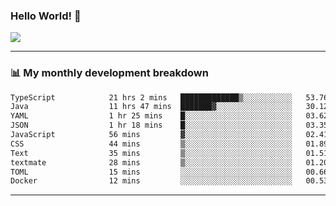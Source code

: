 ### Hello World! 👋

<a>
  <img align="center" src="https://github-readme-stats.vercel.app/api?username=megatunger&count_private=true&include_all_commits=true&bg_color=30,56CCF2,2F80ED&title_color=fff&text_color=fff" />
</a>

------
### 📊 My monthly development breakdown

<!--START_SECTION:waka-->

```txt
TypeScript            21 hrs 2 mins   █████████████▒░░░░░░░░░░░   53.76 %
Java                  11 hrs 47 mins  ███████▓░░░░░░░░░░░░░░░░░   30.12 %
YAML                  1 hr 25 mins    █░░░░░░░░░░░░░░░░░░░░░░░░   03.62 %
JSON                  1 hr 18 mins    █░░░░░░░░░░░░░░░░░░░░░░░░   03.35 %
JavaScript            56 mins         ▓░░░░░░░░░░░░░░░░░░░░░░░░   02.41 %
CSS                   44 mins         ▒░░░░░░░░░░░░░░░░░░░░░░░░   01.89 %
Text                  35 mins         ▒░░░░░░░░░░░░░░░░░░░░░░░░   01.51 %
textmate              28 mins         ▒░░░░░░░░░░░░░░░░░░░░░░░░   01.20 %
TOML                  15 mins         ░░░░░░░░░░░░░░░░░░░░░░░░░   00.66 %
Docker                12 mins         ░░░░░░░░░░░░░░░░░░░░░░░░░   00.53 %
```

<!--END_SECTION:waka-->

------
